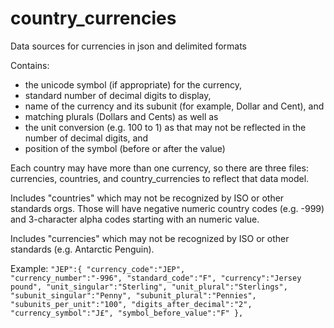 # country_currencies
Data sources for currencies in json and delimited formats

Contains:
- the unicode symbol (if appropriate) for the currency, 
- standard number of decimal digits to display, 
- name of the currency and its subunit (for example, Dollar and Cent), and 
- matching plurals (Dollars and Cents) as well as 
- the unit conversion (e.g. 100 to 1) as that may not be reflected in the number of decimal digits, and
- position of the symbol (before or after the value)


Each country may have more than one currency, so there are three files: currencies, countries, and country_currencies to reflect that data model.

Includes "countries" which may not be recognized by ISO or other standards orgs.  Those will have negative numeric country codes (e.g. -999) and 3-character alpha codes starting with an numeric value.

Includes "currencies" which may not be recognized by ISO or other standards (e.g. Antarctic Penguin).

Example:
`"JEP":{
              "currency_code":"JEP",         
              "currency_number":"-996",
              "standard_code":"F",
              "currency":"Jersey pound",
              "unit_singular":"Sterling",
              "unit_plural":"Sterlings",
              "subunit_singular":"Penny",
              "subunit_plural":"Pennies",
              "subunits_per_unit":"100",
              "digits_after_decimal":"2",
              "currency_symbol":"J£",
              "symbol_before_value":"F"
              },
`
